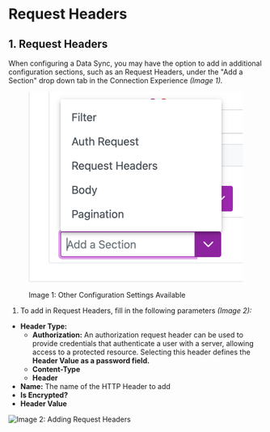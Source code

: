 # Request Headers

## 1. Request Headers

When configuring a Data Sync, you may have the option to add in additional configuration sections, such as an Request Headers, under the "Add a Section" drop down tab in the Connection Experience _(Image 1)._

<figure><img src="../../../.gitbook/assets/image (70).png" alt=""><figcaption><p>Image 1: Other Configuration Settings Available </p></figcaption></figure>

1. To add in Request Headers, fill in the following parameters _(Image 2):_

* **Header Type:**
  * **Authorization:** An authorization request header can be used to provide credentials that authenticate a user with a server, allowing access to a protected resource. Selecting this header defines the **Header Value as a password field.**
  * **Content-Type**
  * **Header**
* **Name:** The name of the HTTP Header to add
* **Is Encrypted?**
* **Header Value**

![Image 2: Adding Request Headers](https://4280024999-files.gitbook.io/\~/files/v0/b/gitbook-x-prod.appspot.com/o/spaces%2F-M9TgaGdQpt0ZS9aqe1c%2Fuploads%2FEVukYgIQKMa0UJBjTgBj%2Fimage.png?alt=media\&token=bcb1bc66-c7c7-40c1-9425-7004c9eae198)
